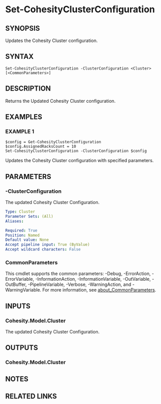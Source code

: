 # Set-CohesityClusterConfiguration

## SYNOPSIS
Updates the Cohesity Cluster configuration.

## SYNTAX

```
Set-CohesityClusterConfiguration -ClusterConfiguration <Cluster> [<CommonParameters>]
```

## DESCRIPTION
Returns the Updated Cohesity Cluster configuration.

## EXAMPLES

### EXAMPLE 1
```
$config = Get-CohesityClusterConfiguration
$config.AssignedRacksCount = 10
Set-CohesityClusterConfiguration -ClusterConfiguration $config
```

Updates the Cohesity Cluster configuration with specified parameters.

## PARAMETERS

### -ClusterConfiguration
The updated Cohesity Cluster Configuration.

```yaml
Type: Cluster
Parameter Sets: (All)
Aliases:

Required: True
Position: Named
Default value: None
Accept pipeline input: True (ByValue)
Accept wildcard characters: False
```

### CommonParameters
This cmdlet supports the common parameters: -Debug, -ErrorAction, -ErrorVariable, -InformationAction, -InformationVariable, -OutVariable, -OutBuffer, -PipelineVariable, -Verbose, -WarningAction, and -WarningVariable. For more information, see [about_CommonParameters](http://go.microsoft.com/fwlink/?LinkID=113216).

## INPUTS

### Cohesity.Model.Cluster
The updated Cohesity Cluster Configuration.

## OUTPUTS

### Cohesity.Model.Cluster
## NOTES

## RELATED LINKS
